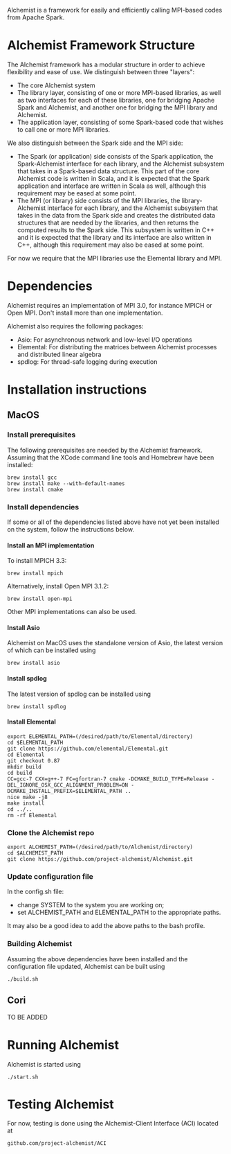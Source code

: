 Alchemist is a framework for easily and efficiently calling MPI-based codes from Apache Spark. 

# Alchemist Framework Structure

The Alchemist framework has a modular structure in order to achieve flexibility and ease of use. We distinguish between three "layers":
* The core Alchemist system
* The library layer, consisting of one or more MPI-based libraries, as well as two interfaces for each of these libraries, one for bridging Apache Spark and Alchemist, and another one for bridging the MPI library and Alchemist.
* The application layer, consisting of some Spark-based code that wishes to call one or more MPI libraries.

We also distinguish between the Spark side and the MPI side: 
* The Spark (or application) side consists of the Spark application, the Spark-Alchemist interface for each library, and the Alchemist subsystem that takes in a Spark-based data structure. This part of the core Alchemist code is written in Scala, and it is expected that the Spark application and interface are written in Scala as well, although this requirement may be eased at some point.
* The MPI (or library) side consists of the MPI libraries, the library-Alchemist interface for each library, and the Alchemist subsystem that takes in the data from the Spark side and creates the distributed data structures that are needed by the libraries, and then returns the computed results to the Spark side. This subsystem is written in C++ and it is expected that the library and its interface are also written in C++, although this requirement may also be eased at some point. 

For now we require that the MPI libraries use the Elemental library and MPI.

# Dependencies

Alchemist requires an implementation of MPI 3.0, for instance MPICH or Open MPI. Don't install more than one implementation.

Alchemist also requires the following packages:
* Asio: For asynchronous network and low-level I/O operations
* Elemental: For distributing the matrices between Alchemist processes and distributed linear algebra
* spdlog: For thread-safe logging during execution

# Installation instructions

## MacOS

### Install prerequisites

The following prerequisites are needed by the Alchemist framework. Assuming that the XCode command line tools and Homebrew have been installed:

```
brew install gcc
brew install make --with-default-names
brew install cmake
```

### Install dependencies

If some or all of the dependencies listed above have not yet been installed on the system, follow the instructions below. 

#### Install an MPI implementation

To install MPICH 3.3:
```
brew install mpich
```
Alternatively, install Open MPI 3.1.2: 
```
brew install open-mpi
```
Other MPI implementations can also be used.

#### Install Asio

Alchemist on MacOS uses the standalone version of Asio, the latest version of which can be installed using 
```
brew install asio
```

#### Install spdlog

The latest version of spdlog can be installed using
```
brew install spdlog
```

#### Install Elemental
```
export ELEMENTAL_PATH=(/desired/path/to/Elemental/directory)
cd $ELEMENTAL_PATH
git clone https://github.com/elemental/Elemental.git
cd Elemental
git checkout 0.87
mkdir build
cd build
CC=gcc-7 CXX=g++-7 FC=gfortran-7 cmake -DCMAKE_BUILD_TYPE=Release -DEL_IGNORE_OSX_GCC_ALIGNMENT_PROBLEM=ON -DCMAKE_INSTALL_PREFIX=$ELEMENTAL_PATH ..
nice make -j8
make install
cd ../..
rm -rf Elemental
```


### Clone the Alchemist repo
```
export ALCHEMIST_PATH=(/desired/path/to/Alchemist/directory)
cd $ALCHEMIST_PATH
git clone https://github.com/project-alchemist/Alchemist.git
```

### Update configuration file

In the config.sh file:
* change SYSTEM to the system you are working on;
* set ALCHEMIST_PATH and ELEMENTAL_PATH to the appropriate paths.

It may also be a good idea to add the above paths to the bash profile.

### Building Alchemist

Assuming the above dependencies have been installed and the configuration file updated, Alchemist can be built using
```
./build.sh
```

## Cori

TO BE ADDED

# Running Alchemist

Alchemist is started using
```
./start.sh
```

# Testing Alchemist

For now, testing is done using the Alchemist-Client Interface (ACI) located at 
```
github.com/project-alchemist/ACI
```
